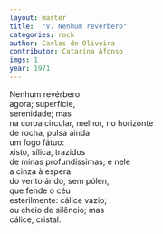 ```yaml
---
layout: master
title:  "V. Nenhum revérbero"
categories: rock
author: Carlos de Oliveira
contributor: Catarina Afonso
imgs: 1
year: 1971
---
```


Nenhum revérbero  
agora; superfície,  
serenidade; mas  
na coroa circular, melhor, no horizonte  
de rocha, pulsa ainda  
um fogo fátuo:  
xisto, sílica, trazidos  
de minas profundíssimas; e nele  
a cinza à espera  
do vento árido, sem pólen,  
que fende o céu  
esterilmente: cálice vazio;  
ou cheio de silêncio; mas  
cálice, cristal.  
 

